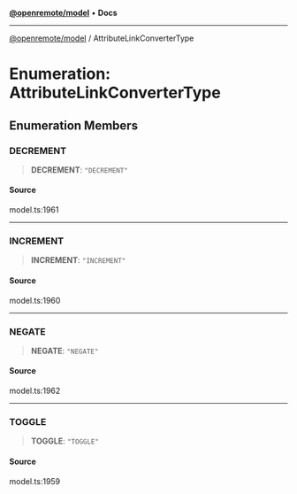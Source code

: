 [**@openremote/model**](../README.md) • **Docs**

***

[@openremote/model](../globals.md) / AttributeLinkConverterType

# Enumeration: AttributeLinkConverterType

## Enumeration Members

### DECREMENT

> **DECREMENT**: `"DECREMENT"`

#### Source

model.ts:1961

***

### INCREMENT

> **INCREMENT**: `"INCREMENT"`

#### Source

model.ts:1960

***

### NEGATE

> **NEGATE**: `"NEGATE"`

#### Source

model.ts:1962

***

### TOGGLE

> **TOGGLE**: `"TOGGLE"`

#### Source

model.ts:1959
